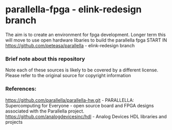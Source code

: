 # parallella-fpga - elink-redesign branch

The aim is to create an environment for fpga development. Longer term this will move to use open hardware libaries to build the parallella fpga
START IN https://github.com/peteasa/parallella - elink-redesign branch

### Brief note about this repository

Note each of these sources is likely to be covered by a different license.  Please refer to the original source for copyright information

### References:

https://github.com/parallella/parallella-hw.git - PARALLELLA: Supercomputing for Everyone - open source board and FPGA designs associated with the Parallella project.
https://github.com/analogdevicesinc/hdl - Analog Devices HDL libraries and projects

